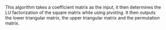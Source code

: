 This algorithm takes a coefficient matrix as the input, it then determines the LU factorization of the square matrix while using pivoting. It then outputs the lower triangular matrix, the upper triangular matrix and the permutation matrix. 
